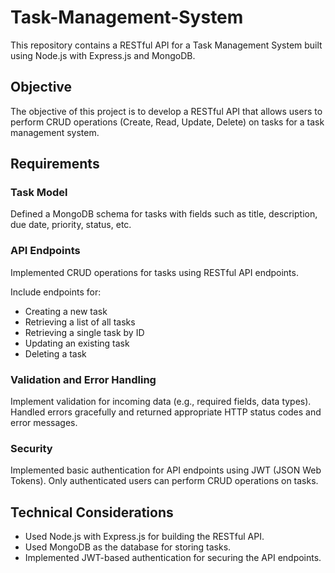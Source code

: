 # Task-Management-System

This repository contains a RESTful API for a Task Management System built using Node.js with Express.js and MongoDB.

## Objective

The objective of this project is to develop a RESTful API that allows users to perform CRUD operations (Create, Read, Update, Delete) on tasks for a task management system.

## Requirements

### Task Model

Defined a MongoDB schema for tasks with fields such as title, description, due date, priority, status, etc.

### API Endpoints

Implemented CRUD operations for tasks using RESTful API endpoints.

Include endpoints for:
- Creating a new task
- Retrieving a list of all tasks
- Retrieving a single task by ID
- Updating an existing task
- Deleting a task

### Validation and Error Handling

Implement validation for incoming data (e.g., required fields, data types).
Handled errors gracefully and returned appropriate HTTP status codes and error messages.

### Security

Implemented basic authentication for API endpoints using JWT (JSON Web Tokens).
Only authenticated users can perform CRUD operations on tasks.


## Technical Considerations

- Used Node.js with Express.js for building the RESTful API.
- Used MongoDB as the database for storing tasks.
- Implemented JWT-based authentication for securing the API endpoints.


